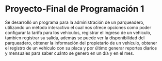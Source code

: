 # Proyecto-Final de Programación 1
Se desarrolló un programa para la administración de un parqueadero, utilizando un método interactivo el cual nos ofrece opciones como poder configurar la tarifa para los vehiculos, registrar el ingreso de un vehiculo, tambien registrar su salida, además se puede ver la disponibilidad del parqueadero, obtener la información del propietario de un vehículo, obtener el registro de un vehículo con su placa y por último generar reportes diarios y mensuales para saber cuánto se genero en un día y en el mes. 
